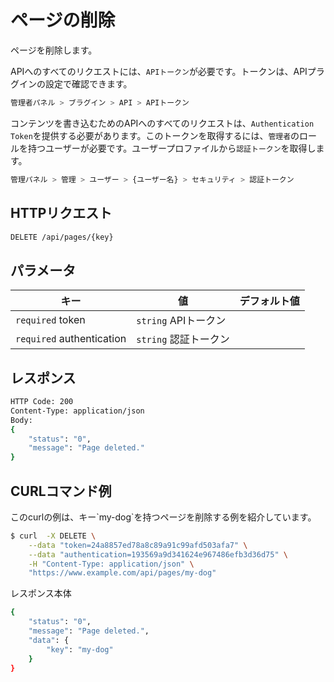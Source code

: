 # ページの削除
<!-- position: 6 -->

ページを削除します。

APIへのすべてのリクエストには、`APIトークン`が必要です。トークンは、APIプラグインの設定で確認できます。

```bash
管理者パネル > ブラグイン > API > APIトークン
```

コンテンツを書き込むためのAPIへのすべてのリクエストは、`Authentication Token`を提供する必要があります。このトークンを取得するには、`管理者`のロールを持つユーザーが必要です。ユーザープロファイルから`認証トークン`を取得します。

```bash
管理パネル > 管理 > ユーザー > {ユーザー名} > セキュリティ > 認証トークン
```

<h2 id="request">HTTPリクエスト</h2>

```bash
DELETE /api/pages/{key}
```

<h2 id="parameters">パラメータ</h2>

| キー | 値 | デフォルト値 |
|-----|-------|---------------|
| `required` token | `string` APIトークン | |
| `required` authentication | `string` 認証トークン | |

<h2 id="response">レスポンス</h2>

```bash
HTTP Code: 200
Content-Type: application/json
Body:
{
	"status": "0",
	"message": "Page deleted."
}
```

<h2 id="curl-example">CURLコマンド例</h2>
このcurlの例は、キー`my-dog`を持つページを削除する例を紹介しています。

```bash
$ curl  -X DELETE \
	--data "token=24a8857ed78a8c89a91c99afd503afa7" \
	--data "authentication=193569a9d341624e967486efb3d36d75" \
	-H "Content-Type: application/json" \
	"https://www.example.com/api/pages/my-dog"
```

レスポンス本体

```bash
{
	"status": "0",
	"message": "Page deleted.",
	"data": {
		"key": "my-dog"
	}
}
```
